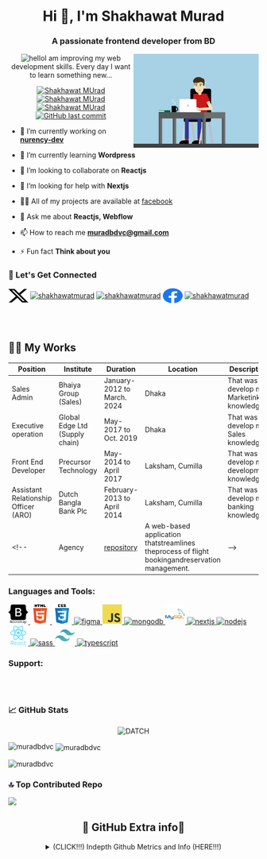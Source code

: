 <h1 align="center">Hi 👋, I'm Shakhawat Murad</h1>
<h3 align="center">A passionate frontend developer from BD</h3>
<!-- Interactive GIF -->
<p align="center">
  <img width="50%" align="right"  src="image/brand.gif" alt="Shakhawat MUrad">
   <image src="image/lang.gif" alt="hello" height="40" width="160" />I am improving my web development skills. Every day I want to learn something new...
</p>

<p align="center"> <!--- P tag to align contents -->
  <a href="https://github.com/muradbdvc">
    <img src="https://komarev.com/ghpvc/?username=muradbdvc&&style=for-the-badge" alt="Shakhawat MUrad" title= "muradbdvc">
  </a>
    <a href="https://github.com/muradbdvc/muradbdvc/network/members">
    <img src="https://img.shields.io/github/forks/muradbdvc/muradbdvc?style=for-the-badge&color=1D70B8&logo=GitHub&logoColor=FFFFFF&label=Repo%20Forks" alt="Shakhawat MUrad" title= "Md Shakhawat MUrad">
   </a>
   <a href="https://github.com/muradbdvc/muradbdvc/stargazers">
    <img src="https://img.shields.io/github/stars/muradbdvc/muradbdvc?style=for-the-badge&logo=GitHub&logoColor=FFFFFF&color=1D70B8&label=Repo%20Stargazers" alt="Shakhawat MUrad" title= "Md Shakhawat MUrad">
   </a>
  <a href="https://github.com/muradbdvc">
   <img alt="GitHub last commit" src="https://img.shields.io/github/last-commit/muradbdvc/muradbdvc?style=for-the-badge&color=1D70B8&logo=GitHub&logoColor=FFFFFF&label=Last%20Updated" title= "Md Shakhawat MUrad">
  </a>
</p>

- 🔭 I’m currently working on <a href="http://www.nurency.com" target="_blank">**nurency-dev**</a>

- 🌱 I’m currently learning **Wordpress**

- 👯 I’m looking to collaborate on **Reactjs**

- 🤝 I’m looking for help with **Nextjs**

- 👨‍💻 All of my projects are available at [facebook](facebook)

- 💬 Ask me about **Reactjs, Webflow**

- 📫 How to reach me **muradbdvc@gmail.com**

- ⚡ Fun fact **Think about you**

<h3 align="left">🔗 Let's Get Connected</h3>
<p align="left">
<a href="https://twitter.com/shakhawatmurad" target="blank"><img align="center" src="image/twitter.svg" alt="shakhawatmurad" height="30" width="40" /></a>
<a href="https://linkedin.com/in/shakhawatmurad" target="blank"><img align="center" src="#" alt="shakhawatmurad" height="30" width="40" /></a>
<a href="https://stackoverflow.com/users/shakhawatmurad" target="blank"><img align="center" src="#" alt="shakhawatmurad" height="30" width="40" /></a>
<a href="https://fb.com/mdshakhawathossen.murad" target="blank"><img align="center" src="image/facebook.svg" alt="shakhawatmurad" height="30" width="40" /></a>
<a href="https://instagram.com/shakhawatmurad" target="blank"><img align="center" src="#" alt="shakhawatmurad" height="30" width="40" /></a>
  
</p><br><br>


## 👩‍💻 My Works

| Position                                    | Institute                                                | Duration                            | Location        | Description                                |
|---------------------------------------------|----------------------------------------------------------|-------------------------------------|-----------------|--------------------------------------------|
|  Sales Admin                                | Bhaiya Group (Sales)                                     | January-2012 to March. 2024         | Dhaka           | That was develop my Marketink knowledge    |
|  Executive operation                        | Global Edge Ltd (Supply chain)                           | May-2017 to Oct. 2019               | Dhaka           | That was develop my Sales knowledge        |
|  Front End Developer                        | Precursor Technology                                     | May-2014 to April 2017              | Laksham, Cumilla| That was develop my development knowledge  |
|  Assistant Relationship Officer (ARO)       | Dutch Bangla Bank Plc                                    | February-2013 to April 2014         | Laksham, Cumilla| That was develop my banking knowledge      |
<!--| Agency                                      | [repository](https://github.com/muradbdvc)               | A web-based application thatstreamlines theprocess of flight bookingandreservation management.     | -->

<h3 align="left">Languages and Tools:</h3>
<p align="left">
  <a href="https://getbootstrap.com" target="_blank" rel="noreferrer">
    <img src="image/bootstrap-plain-wordmark.svg" alt="bootstrap" width="40" height="40"/>
  </a>
  <a href="https://www.w3schools.com/html/" target="_blank" rel="noreferrer"> <img src="image/html5-original-wordmark.svg" alt="html5" width="40" height="40"/> </a>
  <a href="https://www.w3schools.com/css/" target="_blank" rel="noreferrer"> <img src="image/css3-original-wordmark.svg" alt="css3" width="40" height="40"/> </a>
  <a href="https://www.figma.com/" target="_blank" rel="noreferrer"> <img src="#" alt="figma" width="40" height="40"/> </a>
  <a href="https://developer.mozilla.org/en-US/docs/Web/JavaScript" target="_blank" rel="noreferrer"> <img src="image/javascript-original.svg" alt="javascript" width="40" height="40"/> </a>
  <a href="https://www.mongodb.com/" target="_blank" rel="noreferrer"> <img src="#" alt="mongodb" width="40" height="40"/> </a>
  <a href="https://www.mysql.com/" target="_blank" rel="noreferrer"> <img src="image/mysql-original-wordmark.svg" alt="mysql" width="40" height="40"/> </a>
  <a href="https://nextjs.org/" target="_blank" rel="noreferrer"> <img src="#" alt="nextjs" width="40" height="40"/> </a>
  <a href="https://nodejs.org" target="_blank" rel="noreferrer"> <img src="#" alt="nodejs" width="40" height="40"/> </a>
  <a href="https://reactjs.org/" target="_blank" rel="noreferrer"> <img src="image/react-original-wordmark.svg" alt="react" width="40" height="40"/> </a>
  <a href="https://sass-lang.com" target="_blank" rel="noreferrer"> <img src="image/#" alt="sass" width="40" height="40"/> </a> 
  <a href="https://tailwindcss.com/" target="_blank" rel="noreferrer"> <img src="image/tailwind.svg" alt="tailwind" width="40" height="40"/> </a>
  <a href="https://www.typescriptlang.org/" target="_blank" rel="noreferrer"> <img src="#" alt="typescript" width="40" height="40"/> </a>
</p>


<h3 align="left">Support:</h3>
<!-- <p><a href="https://www.buymeacoffee.com/muradbdvcB"> <img align="left" src="https://cdn.buymeacoffee.com/buttons/v2/default-yellow.png" height="50" width="210" alt="muradbdvc" /></a>
 <a href="https://ko-fi.com/shakhawatmurad"> <img align="left" src="https://cdn.ko-fi.com/cdn/kofi3.png?v=3" height="50" width="210" alt="muradbdvc" /></a> -->
</p>
<br>
<br>

<h3 align="left">📈 GitHub Stats</h3>
<div align="center">
<p>
<!--   <img align="center" src="https://github-readme-streak-stats.herokuapp.com/?user=muradbdvc&theme=algolia&hide_border=false&include_all_commits=false&count_private=truet" alt="muradbdvc" /> -->
  <img align="center" src="https://github-profile-summary-cards.vercel.app/api/cards/profile-details?username=muradbdvc&theme=algolia&hide_border=false&include_all_commits=false&count_private=true" alt="DATCH" />

</p>
</div>

<p><img align="left" src="https://github-readme-stats.vercel.app/api/top-langs?username=muradbdvc&theme=algolia&hide_border=false&include_all_commits=false&count_private=true" alt="muradbdvc" /></p>

<p>&nbsp;<img align="center" src="https://github-readme-stats.vercel.app/api?username=muradbdvc&theme=algolia&hide_border=false&include_all_commits=false&count_private=true" alt="muradbdvc" /></p>

<p><img align="center" src="https://github-readme-streak-stats.herokuapp.com/?user=muradbdvc&theme=algolia&hide_border=false&include_all_commits=false&count_private=true&layout=compact" alt="muradbdvc" /></p>

### 🔝 Top Contributed Repo
![](https://github-contributor-stats.vercel.app/api?username=muradbdvc&limit=5&theme=radical&combine_all_yearly_contributions=true)

<h2 align="center">🤝 GitHub Extra info🤝</h2> <!--- Level 2 Heading to align contents -->
<details align="center">
  <summary>
  (CLICK!!!) Indepth Github Metrics and Info (HERE!!!)
  </summary>
  <ol>
    <a href="https://github.com/muradbdvc">
    <img src="https://api.star-history.com/svg?repos=muradbdvc/muradbdvc&type=Date" alt="Add a description" title= "Click HERE to find out more">
  </a>
    <p align="center">
<img src="https://metrics.lecoq.io/muradbdvc?template=classic&base.indepth=true&base.hireable=true&isocalendar=1&languages=1&achievements=1&base=header%2C%20activity%2C%20community%2C%20repositories%2C%20metadata&base.indepth=true&base.hireable=true&base.skip=false&isocalendar=false&isocalendar.duration=full-year&languages=false&languages.ignored=HTML%2C%20CSS%2C%20M4%2C%20C%2C%20C%2B%2B%2C%20PHP%2C%20Makefile%2C%20Roff%2C%20CMake%2C%20Shell&languages.limit=9&languages.threshold=0%25&languages.other=false&languages.colors=github&languages.sections=most-used&languages.indepth=false&languages.analysis.timeout=15&languages.analysis.timeout.repositories=7.5&languages.categories=markup%2C%20programming&languages.recent.categories=markup%2C%20programming&languages.recent.load=300&languages.recent.days=14&achievements=false&achievements.threshold=X&achievements.secrets=true&achievements.display=detailed&achievements.limit=999&config.timezone=Africa%2FJohannesburg" width="90%"></img>
</p>
  </ol>
</details>
